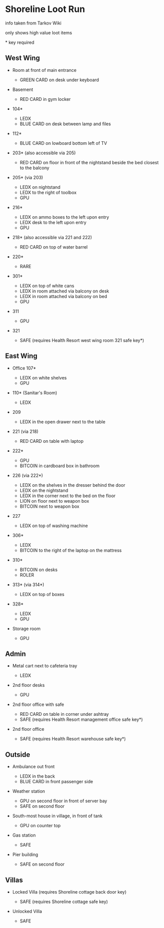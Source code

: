 # Shoreline Loot Run
info taken from Tarkov Wiki  

only shows high value loot items  

\* key required

## West Wing

- Room at front of main entrance
  - GREEN CARD on desk under keyboard

- Basement
  - RED CARD in gym locker

- 104*
  - LEDX
  - BLUE CARD on desk between lamp and files

- 112*
  - BLUE CARD on lowboard bottom left of TV

- 203* (also accessible via 205)
  - RED CARD on floor in front of the nightstand beside the bed closest to the balcony

- 205* (via 203)
  - LEDX on nightstand
  - LEDX to the right of toolbox
  - GPU

- 216*
  - LEDX on ammo boxes to the left upon entry
  - LEDX desk to the left upon entry
  - GPU

- 218* (also accessible via 221 and 222)
  - RED CARD on top of water barrel

- 220*
  - RARE

- 301*
  - LEDX on top of white cans
  - LEDX in room attached via balcony on desk
  - LEDX in room attached via balcony on bed
  - GPU

- 311
  - GPU

- 321
  - SAFE (requires Health Resort west wing room 321 safe key*)


## East Wing

- Office 107*
  - LEDX on white shelves
  - GPU

- 110* (Sanitar's Room)
  - LEDX

- 209
  - LEDX in the open drawer next to the table

- 221 (via 218)
  - RED CARD on table with laptop

- 222*
  - GPU
  - BITCOIN in cardboard box in bathroom

- 226 (via 222*)
  - LEDX on the shelves in the dresser behind the door
  - LEDX on the nightstand
  - LEDX in the corner next to the bed on the floor
  - LION on floor next to weapon box
  - BITCOIN next to weapon box

- 227
  - LEDX on top of washing machine

- 306*
  - LEDX
  - BITCOIN to the right of the laptop on the mattress

- 310*
  - BITCOIN on desks
  - ROLER

- 313* (via 314*)
  - LEDX on top of boxes

- 328*
  - LEDX
  - GPU

- Storage room
  - GPU

## Admin

- Metal cart next to cafeteria tray
  - LEDX

- 2nd floor desks
  - GPU

- 2nd floor office with safe
  - RED CARD on table in corner under ashtray
  - SAFE (requires Health Resort management office safe key*)

- 2nd floor office
  - SAFE (requires Health Resort warehouse safe key*)

## Outside

- Ambulance out front
  - LEDX in the back
  - BLUE CARD in front passenger side

- Weather station
  - GPU on second floor in front of server bay
  - SAFE on second floor

- South-most house in village, in front of tank
  - GPU on counter top

- Gas station
  - SAFE

- Pier building
  - SAFE on second floor

## Villas

- Locked Villa (requires Shoreline cottage back door key)
  - SAFE (requires Shoreline cottage safe key)

- Unlocked Villa
  - SAFE
